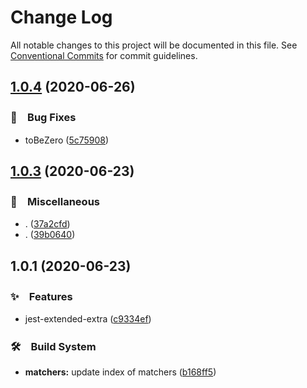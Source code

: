 # Change Log

All notable changes to this project will be documented in this file.
See [Conventional Commits](https://conventionalcommits.org) for commit guidelines.

## [1.0.4](https://github.com/bluelovers/ws-jest/compare/jest-extended-extra@1.0.3...jest-extended-extra@1.0.4) (2020-06-26)


### 🐛　Bug Fixes

* toBeZero ([5c75908](https://github.com/bluelovers/ws-jest/commit/5c75908bee55f59eb2d11a0c45f03f4dd24d0371))





## [1.0.3](https://github.com/bluelovers/ws-jest/compare/jest-extended-extra@1.0.1...jest-extended-extra@1.0.3) (2020-06-23)


### 🔖　Miscellaneous

* . ([37a2cfd](https://github.com/bluelovers/ws-jest/commit/37a2cfd4a3160b957cec3052d40af9b220b614a1))
* . ([39b0640](https://github.com/bluelovers/ws-jest/commit/39b0640a003380a92e7f98439777adc31e37a6d2))





## 1.0.1 (2020-06-23)


### ✨　Features

* jest-extended-extra ([c9334ef](https://github.com/bluelovers/ws-jest/commit/c9334ef4d9f38b82681e5b71db49582b171a9720))


### 🛠　Build System

* **matchers:** update index of matchers ([b168ff5](https://github.com/bluelovers/ws-jest/commit/b168ff50cc4c50e78f31af819757146baffc6103))
